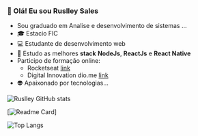 ###  👋 Olá! Eu sou Ruslley Sales

<!--
**Ruslley/Ruslley** is a ✨ _special_ ✨ repository because its `README.md` (this file) appears on your GitHub profile.

Here are some ideas to get you started:

Sou graduado em Análise e desenvolvimento de sistemas ...
- :mortar_board: Estacio FIC
- :computer: Estudante de desenvolvimento web
- 🌱 Estudo as melhores **stack** **NodeJs**, **ReactJs** e **React Native**
- Participo de formação online:
  - Rocketseat [link](https://www.rocketseat.com.br)
  - Digital Innovation dio.me [link](https://www.dio.me/)
- :alien: Apaixonado por tecnologias...

[![Anurag's GitHub stats](https://github-readme-stats.vercel.app/api?username=Ruslley)](https://github.com/Ruslley/github-readme-stats)

-->



- Sou graduado em Analise e desenvolvimento de sistemas ...
- :mortar_board: Estacio FIC
- :computer: Estudante de desenvolvimento web
- 🌱 Estudo as melhores **stack** **NodeJs**, **ReactJs** e **React Native**
- Participo de formação online:
  - Rocketseat [link](https://www.rocketseat.com.br)
  - Digital Innovation dio.me [link](https://www.dio.me/)
- :alien: Apaixonado por tecnologias...

<!-- ![Ruslley GitHub stats](https://github-readme-stats.vercel.app/api?username=Ruslley&show_icons=true&theme=radical) -->
![Ruslley GitHub stats](https://github-readme-stats.vercel.app/api?username=Ruslley&count_private=true&show_icons=true&theme=cobalt)

[![Readme Card](https://github-readme-stats.vercel.app/api/pin/?username=Ruslley&repo=github-readme-stats)]

![Top Langs](https://github-readme-stats.vercel.app/api/top-langs/?username=Ruslley&layout=compact)

<!-- [![Top Langs](https://github-readme-stats.vercel.app/api/top-langs/?username=Ruslley&langs_count=8)] -->
